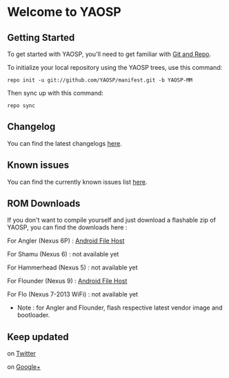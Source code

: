 Welcome to YAOSP
================


Getting Started
---------------

To get started with YAOSP, you'll need to get familiar with
[Git and Repo](http://source.android.com/source/requirements.html).


To initialize your local repository using the YAOSP trees, use this command:

	repo init -u git://github.com/YAOSP/manifest.git -b YAOSP-MM


Then sync up with this command:

	repo sync



Changelog
---------

You can find the latest changelogs [here](https://github.com/YAOSP/changelog/blob/YAOSP-MM/changelog/YAOSP-M_Changelog.txt).



Known issues
------------

You can find the currently known issues list [here](https://github.com/YAOSP/changelog/blob/YAOSP-MM/known_issues/YAOSP-M_Known_Issues.txt).



ROM Downloads
-------------

If you don't want to compile yourself and just download a flashable zip of
YAOSP, you can find the downloads here :

For Angler (Nexus 6P) : [Android File Host](https://www.androidfilehost.com/?w=files&flid=45668)

For Shamu (Nexus 6) : not available yet

For Hammerhead (Nexus 5) : not available yet

For Flounder (Nexus 9) : [Android File Host](https://www.androidfilehost.com/?w=files&flid=49032)

For Flo (Nexus 7-2013 WiFi) : not available yet

* Note : for Angler and Flounder, flash respective latest vendor image and bootloader.


Keep updated
------------

on [Twitter](https://twitter.com/yank555lu)

on [Google+](https://plus.google.com/u/0/112534316917164554045)
